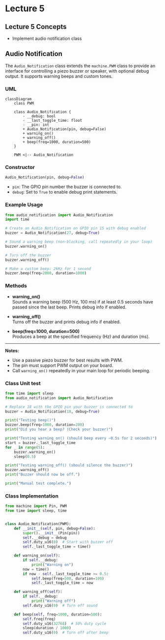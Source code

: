 # Lecture 5

## Lecture 5 Concepts
- Implement audio notification class

## Audio Notification

The `Audio_Notification` class extends the `machine.PWM` class to provide an interface for controlling a piezo buzzer or speaker, with optional debug output. It supports warning beeps and custom tones.

### UML

```mermaid
classDiagram
    class PWM

    class Audio_Notification {
        - __debug: bool
        - __last_toggle_time: floot
        - __pin: int
        + Audio_Notification(pin, debug=False)
        + warning_on()
        + warning_off()
        + beep(freq=1000, duration=500)
    }

    PWM <|-- Audio_Notification
```

### Constructor

```python
Audio_Notification(pin, debug=False)
```
- `pin`: The GPIO pin number the buzzer is connected to.
- `debug`: Set to `True` to enable debug print statements.

### Example Usage

```python
from audio_notification import Audio_Notification
import time

# Create an Audio_Notification on GPIO pin 15 with debug enabled
buzzer = Audio_Notification(27, debug=True)

# Sound a warning beep (non-blocking, call repeatedly in your loop)
buzzer.warning_on()

# Turn off the buzzer
buzzer.warning_off()

# Make a custom beep: 2kHz for 1 second
buzzer.beep(freq=2000, duration=1000)
```

### Methods

- **warning_on()**  
  Sounds a warning beep (500 Hz, 100 ms) if at least 0.5 seconds have passed since the last beep. Prints debug info if enabled.

- **warning_off()**  
  Turns off the buzzer and prints debug info if enabled.

- **beep(freq=1000, duration=500)**  
  Produces a beep at the specified frequency (Hz) and duration (ms).

---

**Notes:**  
- Use a passive piezo buzzer for best results with PWM.
- The pin must support PWM output on your board.
- Call `warning_on()` repeatedly in your main loop for periodic beeping.

### Class Unit test

```python
from time import sleep
from audio_notification import Audio_Notification

# Replace 18 with the GPIO pin your buzzer is connected to
buzzer = Audio_Notification(18, debug=True)

print("Testing beep()")
buzzer.beep(freq=1000, duration=200)
print("Did you hear a beep? (Check your buzzer)")

print("Testing warning_on() (should beep every ~0.5s for 2 seconds)")
start = buzzer._last_toggle_time
for _ in range(5):
    buzzer.warning_on()
    sleep(0.5)

print("Testing warning_off() (should silence the buzzer)")
buzzer.warning_off()
print("Buzzer should now be off.")

print("Manual test complete.")
```

### Class Implementation

```python
from machine import Pin, PWM
from time import sleep, time


class Audio_Notification(PWM):
    def __init__(self, pin, debug=False):
        super().__init__(Pin(pin))
        self.__debug = debug
        self.duty_u16(0)  # Start with buzzer off
        self._last_toggle_time = time()

    def warning_on(self):
        if self.__debug:
            print("Warning on")
        now = time()
        if now - self._last_toggle_time >= 0.5:
            self.beep(freq=500, duration=100)
            self._last_toggle_time = now

    def warning_off(self):
        if self.__debug:
            print("Warning off")
        self.duty_u16(0)  # Turn off sound

    def beep(self, freq=1000, duration=500):
        self.freq(freq)
        self.duty_u16(32768)  # 50% duty cycle
        sleep(duration / 1000)
        self.duty_u16(0)  # Turn off after beep

```